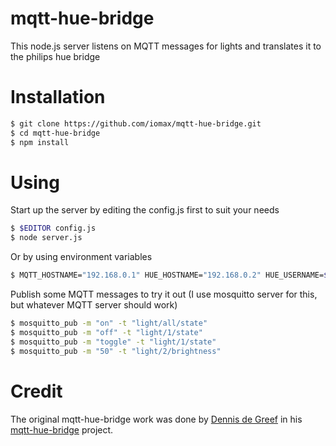 # mqtt-hue-bridge
This node.js server listens on MQTT messages for lights and translates it to the philips hue bridge

# Installation
```bash
$ git clone https://github.com/iomax/mqtt-hue-bridge.git
$ cd mqtt-hue-bridge
$ npm install
```
# Using
Start up the server by editing the config.js first to suit your needs
```bash
$ $EDITOR config.js
$ node server.js
```

Or by using environment variables
```bash
$ MQTT_HOSTNAME="192.168.0.1" HUE_HOSTNAME="192.168.0.2" HUE_USERNAME=$(whoami) node server.js
```

Publish some MQTT messages to try it out (I use mosquitto server for this, but whatever MQTT server should work)
```bash
$ mosquitto_pub -m "on" -t "light/all/state"
$ mosquitto_pub -m "off" -t "light/1/state"
$ mosquitto_pub -m "toggle" -t "light/1/state"
$ mosquitto_pub -m "50" -t "light/2/brightness"
```
# Credit
The original mqtt-hue-bridge work was done by [Dennis de Greef](https://github.com/dennisdegreef) in his [mqtt-hue-bridge](https://github.com/dennisdegreef/mqtt-hue-bridge) project.



